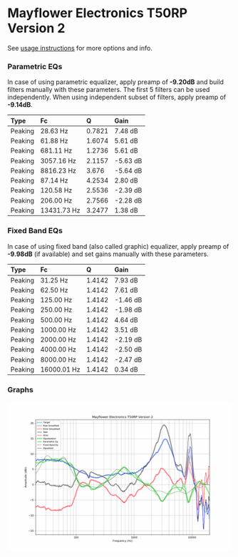 # Mayflower Electronics T50RP Version 2
See [usage instructions](https://github.com/jaakkopasanen/AutoEq#usage) for more options and info.

### Parametric EQs
In case of using parametric equalizer, apply preamp of **-9.20dB** and build filters manually
with these parameters. The first 5 filters can be used independently.
When using independent subset of filters, apply preamp of **-9.14dB**.

| Type    | Fc          |      Q | Gain     |
|:--------|:------------|:-------|:---------|
| Peaking | 28.63 Hz    | 0.7821 | 7.48 dB  |
| Peaking | 61.88 Hz    | 1.6074 | 5.61 dB  |
| Peaking | 681.11 Hz   | 1.2736 | 5.61 dB  |
| Peaking | 3057.16 Hz  | 2.1157 | -5.63 dB |
| Peaking | 8816.23 Hz  | 3.676  | -5.64 dB |
| Peaking | 87.14 Hz    | 4.2534 | 2.80 dB  |
| Peaking | 120.58 Hz   | 2.5536 | -2.39 dB |
| Peaking | 206.00 Hz   | 2.7566 | -2.28 dB |
| Peaking | 13431.73 Hz | 3.2477 | 1.38 dB  |

### Fixed Band EQs
In case of using fixed band (also called graphic) equalizer, apply preamp of **-9.98dB**
(if available) and set gains manually with these parameters.

| Type    | Fc          |      Q | Gain     |
|:--------|:------------|:-------|:---------|
| Peaking | 31.25 Hz    | 1.4142 | 7.93 dB  |
| Peaking | 62.50 Hz    | 1.4142 | 7.61 dB  |
| Peaking | 125.00 Hz   | 1.4142 | -1.46 dB |
| Peaking | 250.00 Hz   | 1.4142 | -1.98 dB |
| Peaking | 500.00 Hz   | 1.4142 | 4.64 dB  |
| Peaking | 1000.00 Hz  | 1.4142 | 3.51 dB  |
| Peaking | 2000.00 Hz  | 1.4142 | -2.19 dB |
| Peaking | 4000.00 Hz  | 1.4142 | -2.50 dB |
| Peaking | 8000.00 Hz  | 1.4142 | -2.47 dB |
| Peaking | 16000.01 Hz | 1.4142 | 0.34 dB  |

### Graphs
![](./Mayflower%20Electronics%20T50RP%20Version%202.png)